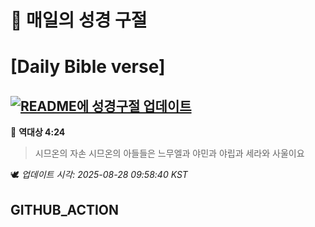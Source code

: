 # 🙏 매일의 성경 구절
# [Daily Bible verse]
## [![README에 성경구절 업데이트](https://github.com/DONGSUKA/first_test/actions/workflows/update-readme-bible.yml/badge.svg)](https://github.com/DONGSUKA/first_test/actions/workflows/update-readme-bible.yml)
<!-- START_BIBLE_VERSE -->
📖 **역대상 4:24**
> 시므온의 자손 시므온의 아들들은 느무엘과 야민과 야립과 세라와 사울이요

🕊️ _업데이트 시각: 2025-08-28 09:58:40 KST_
  <!-- END_BIBLE_VERSE -->
## GITHUB_ACTION
